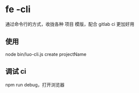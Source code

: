 <!--
 * @Author: nigel
 * @Date: 2020-12-02 18:02:13
 * @LastEditTime: 2020-12-07 19:14:14
-->

# fe -cli

通过命令行的方式，收拢各种 项目 模版，配合 gitlab ci 更加好用

## 使用

node bin/luo-cli.js create projectName

## 调试 ci

npm run debug，打开浏览器
